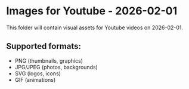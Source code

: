 # Images for Youtube - 2026-02-01

This folder will contain visual assets for Youtube videos on 2026-02-01.

## Supported formats:
- PNG (thumbnails, graphics)
- JPG/JPEG (photos, backgrounds)
- SVG (logos, icons)
- GIF (animations)
